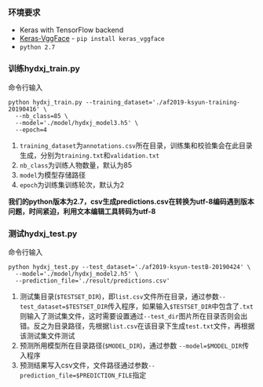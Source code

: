 ### 环境要求

- Keras with TensorFlow backend
- [Keras-VggFace](https://github.com/rcmalli/keras-vggface) - `pip install keras_vggface`
- `python 2.7`

### 训练hydxj_train.py

命令行输入

```
python hydxj_train.py --training_dataset='./af2019-ksyun-training-20190416' \
  --nb_class=85 \
  --model='./model/hydxj_model3.h5' \
  --epoch=4
```

1. `training_dataset`为`annotations.csv`所在目录，训练集和校验集会在此目录生成，分别为`training.txt`和`validation.txt`
2. `nb_class`为训练人物数量，默认为85
3. `model`为模型存储路径
4. `epoch`为训练集训练轮次，默认为2

**我们的python版本为2.7，csv生成predictions.csv在转换为utf-8编码遇到版本问题，时间紧迫，利用文本编辑工具转码为utf-8**

### 测试hydxj_test.py

命令行输入

```
python hydxj_test.py --test_dataset='./af2019-ksyun-testB-20190424' \
  --model='./model/hydxj_model2.h5' \
  --prediction_file='./result/predictions.csv'
```

1. 测试集目录(`$TESTSET_DIR`)，即`list.csv`文件所在目录，通过参数`--test_dataset=$TESTSET_DIR`传入程序，如果输入`$TESTSET_DIR`中包含了`.txt`则输入了测试集文件，这时需要设置通过`--test_dir`图片所在目录否则会出错。反之为目录路径，先根据`list.csv`在该目录下生成`test.txt`文件，再根据该测试集文件测试
2. 预测所用模型所在目录路径(`$MODEL_DIR`)，通过参数 `--model=$MODEL_DIR`传入程序
3. 预测结果写入csv文件，文件路径通过参数`--prediction_file=$PREDICTION_FILE`指定
